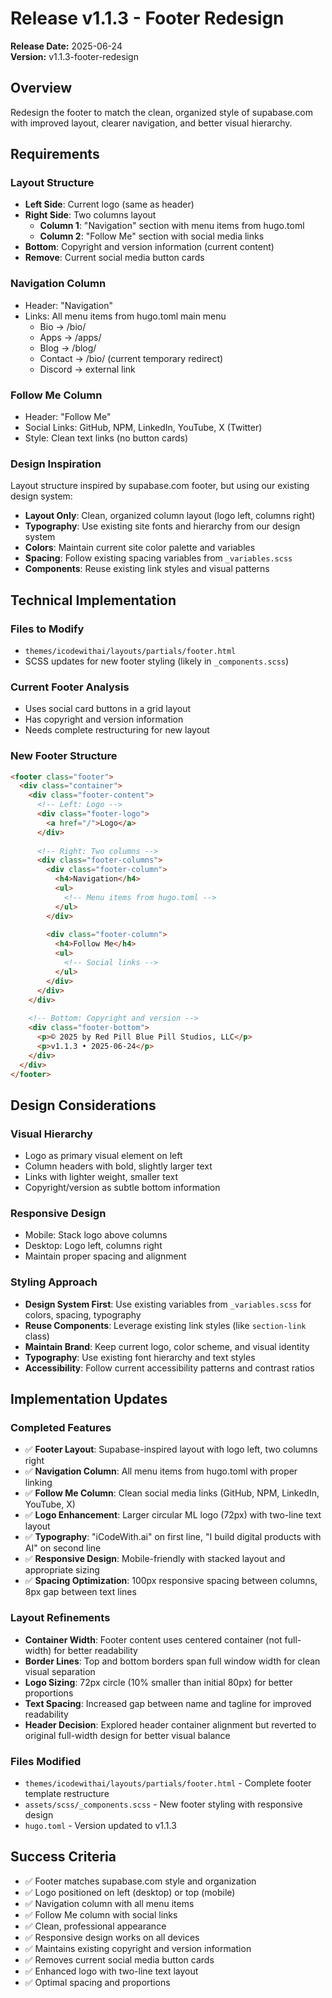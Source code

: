 # Release v1.1.3 - Footer Redesign

**Release Date:** 2025-06-24  
**Version:** v1.1.3-footer-redesign

## Overview
Redesign the footer to match the clean, organized style of supabase.com with improved layout, clearer navigation, and better visual hierarchy.

## Requirements

### Layout Structure
- **Left Side**: Current logo (same as header)
- **Right Side**: Two columns layout
  - **Column 1**: "Navigation" section with menu items from hugo.toml
  - **Column 2**: "Follow Me" section with social media links
- **Bottom**: Copyright and version information (current content)
- **Remove**: Current social media button cards

### Navigation Column
- Header: "Navigation"
- Links: All menu items from hugo.toml main menu
  - Bio → /bio/
  - Apps → /apps/
  - Blog → /blog/
  - Contact → /bio/ (current temporary redirect)
  - Discord → external link

### Follow Me Column
- Header: "Follow Me"
- Social Links: GitHub, NPM, LinkedIn, YouTube, X (Twitter)
- Style: Clean text links (no button cards)

### Design Inspiration
Layout structure inspired by supabase.com footer, but using our existing design system:
- **Layout Only**: Clean, organized column layout (logo left, columns right)
- **Typography**: Use existing site fonts and hierarchy from our design system
- **Colors**: Maintain current site color palette and variables
- **Spacing**: Follow existing spacing variables from `_variables.scss`
- **Components**: Reuse existing link styles and visual patterns

## Technical Implementation

### Files to Modify
- `themes/icodewithai/layouts/partials/footer.html`
- SCSS updates for new footer styling (likely in `_components.scss`)

### Current Footer Analysis
- Uses social card buttons in a grid layout
- Has copyright and version information
- Needs complete restructuring for new layout

### New Footer Structure
```html
<footer class="footer">
  <div class="container">
    <div class="footer-content">
      <!-- Left: Logo -->
      <div class="footer-logo">
        <a href="/">Logo</a>
      </div>
      
      <!-- Right: Two columns -->
      <div class="footer-columns">
        <div class="footer-column">
          <h4>Navigation</h4>
          <ul>
            <!-- Menu items from hugo.toml -->
          </ul>
        </div>
        
        <div class="footer-column">
          <h4>Follow Me</h4>
          <ul>
            <!-- Social links -->
          </ul>
        </div>
      </div>
    </div>
    
    <!-- Bottom: Copyright and version -->
    <div class="footer-bottom">
      <p>© 2025 by Red Pill Blue Pill Studios, LLC</p>
      <p>v1.1.3 • 2025-06-24</p>
    </div>
  </div>
</footer>
```

## Design Considerations

### Visual Hierarchy
- Logo as primary visual element on left
- Column headers with bold, slightly larger text
- Links with lighter weight, smaller text
- Copyright/version as subtle bottom information

### Responsive Design
- Mobile: Stack logo above columns
- Desktop: Logo left, columns right
- Maintain proper spacing and alignment

### Styling Approach
- **Design System First**: Use existing variables from `_variables.scss` for colors, spacing, typography
- **Reuse Components**: Leverage existing link styles (like `section-link` class)
- **Maintain Brand**: Keep current logo, color scheme, and visual identity
- **Typography**: Use existing font hierarchy and text styles
- **Accessibility**: Follow current accessibility patterns and contrast ratios

## Implementation Updates

### Completed Features
- ✅ **Footer Layout**: Supabase-inspired layout with logo left, two columns right
- ✅ **Navigation Column**: All menu items from hugo.toml with proper linking
- ✅ **Follow Me Column**: Clean social media links (GitHub, NPM, LinkedIn, YouTube, X)
- ✅ **Logo Enhancement**: Larger circular ML logo (72px) with two-line text layout
- ✅ **Typography**: "iCodeWith.ai" on first line, "I build digital products with AI" on second line
- ✅ **Responsive Design**: Mobile-friendly with stacked layout and appropriate sizing
- ✅ **Spacing Optimization**: 100px responsive spacing between columns, 8px gap between text lines

### Layout Refinements
- **Container Width**: Footer content uses centered container (not full-width) for better readability
- **Border Lines**: Top and bottom borders span full window width for clean visual separation
- **Logo Sizing**: 72px circle (10% smaller than initial 80px) for better proportions
- **Text Spacing**: Increased gap between name and tagline for improved readability
- **Header Decision**: Explored header container alignment but reverted to original full-width design for better visual balance

### Files Modified
- `themes/icodewithai/layouts/partials/footer.html` - Complete footer template restructure
- `assets/scss/_components.scss` - New footer styling with responsive design
- `hugo.toml` - Version updated to v1.1.3

## Success Criteria
- ✅ Footer matches supabase.com style and organization
- ✅ Logo positioned on left (desktop) or top (mobile)
- ✅ Navigation column with all menu items
- ✅ Follow Me column with social links
- ✅ Clean, professional appearance
- ✅ Responsive design works on all devices
- ✅ Maintains existing copyright and version information
- ✅ Removes current social media button cards
- ✅ Enhanced logo with two-line text layout
- ✅ Optimal spacing and proportions